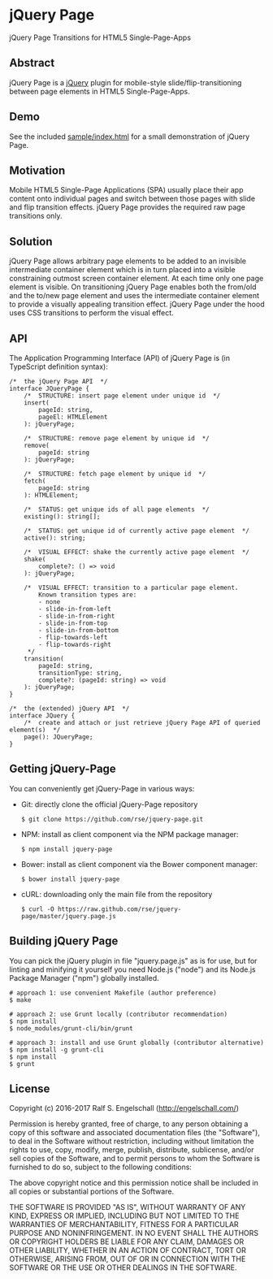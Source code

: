 
jQuery Page
===========

jQuery Page Transitions for HTML5 Single-Page-Apps

Abstract
--------

jQuery Page is a [jQuery](http://jquery.com/) plugin for
mobile-style slide/flip-transitioning between page elements in HTML5
Single-Page-Apps.

Demo
----

See the included [sample/index.html](http://rawgit.com/rse/jquery-page/master/sample/index.html)
for a small demonstration of jQuery Page.

Motivation
----------

Mobile HTML5 Single-Page Applications (SPA) usually place their app
content onto individual pages and switch between those pages with slide
and flip transition effects. jQuery Page provides the required raw page
transitions only.

Solution
--------

jQuery Page allows arbitrary page elements to be added to an invisible
intermediate container element which is in turn placed into a visible
constraining outmost screen container element. At each time only one
page element is visible. On transitioning jQuery Page enables both the
from/old and the to/new page element and uses the intermediate container
element to provide a visually appealing transition effect. jQuery Page
under the hood uses CSS transitions to perform the visual effect.

API
---

The Application Programming Interface (API) of jQuery Page is
(in TypeScript definition syntax):

    /*  the jQuery Page API  */
    interface JQueryPage {
        /*  STRUCTURE: insert page element under unique id  */
        insert(
            pageId: string,
            pageEl: HTMLElement
        ): jQueryPage;

        /*  STRUCTURE: remove page element by unique id  */
        remove(
            pageId: string
        ): jQueryPage;

        /*  STRUCTURE: fetch page element by unique id  */
        fetch(
            pageId: string
        ): HTMLElement;

        /*  STATUS: get unique ids of all page elements  */
        existing(): string[];

        /*  STATUS: get unique id of currently active page element  */
        active(): string;

        /*  VISUAL EFFECT: shake the currently active page element  */
        shake(
            complete?: () => void
        ): jQueryPage;

        /*  VISUAL EFFECT: transition to a particular page element.
            Known transition types are:
            - none
            - slide-in-from-left
            - slide-in-from-right
            - slide-in-from-top
            - slide-in-from-bottom
            - flip-towards-left
            - flip-towards-right
         */
        transition(
            pageId: string,
            transitionType: string,
            complete?: (pageId: string) => void
        ): jQueryPage;
    }

    /*  the (extended) jQuery API  */
    interface JQuery {
        /*  create and attach or just retrieve jQuery Page API of queried element(s)  */
        page(): JQueryPage;
    }

Getting jQuery-Page
-------------------

You can conveniently get jQuery-Page in various ways:

- Git: directly clone the official jQuery-Page repository

  `$ git clone https://github.com/rse/jquery-page.git`

- NPM: install as client component via the NPM package manager:

  `$ npm install jquery-page`

- Bower: install as client component via the Bower component manager:

  `$ bower install jquery-page`

- cURL: downloading only the main file from the repository

  `$ curl -O https://raw.github.com/rse/jquery-page/master/jquery.page.js`

Building jQuery Page
---------------------

You can pick the jQuery plugin in file "jquery.page.js" as is for use,
but for linting and minifying it yourself you need Node.js ("node") and
its Node.js Package Manager ("npm") globally installed.

    # approach 1: use convenient Makefile (author preference)
    $ make

    # approach 2: use Grunt locally (contributor recommendation)
    $ npm install
    $ node_modules/grunt-cli/bin/grunt

    # approach 3: install and use Grunt globally (contributor alternative)
    $ npm install -g grunt-cli
    $ npm install
    $ grunt

License
-------

Copyright (c) 2016-2017 Ralf S. Engelschall (http://engelschall.com/)

Permission is hereby granted, free of charge, to any person obtaining
a copy of this software and associated documentation files (the
"Software"), to deal in the Software without restriction, including
without limitation the rights to use, copy, modify, merge, publish,
distribute, sublicense, and/or sell copies of the Software, and to
permit persons to whom the Software is furnished to do so, subject to
the following conditions:

The above copyright notice and this permission notice shall be included
in all copies or substantial portions of the Software.

THE SOFTWARE IS PROVIDED "AS IS", WITHOUT WARRANTY OF ANY KIND,
EXPRESS OR IMPLIED, INCLUDING BUT NOT LIMITED TO THE WARRANTIES OF
MERCHANTABILITY, FITNESS FOR A PARTICULAR PURPOSE AND NONINFRINGEMENT.
IN NO EVENT SHALL THE AUTHORS OR COPYRIGHT HOLDERS BE LIABLE FOR ANY
CLAIM, DAMAGES OR OTHER LIABILITY, WHETHER IN AN ACTION OF CONTRACT,
TORT OR OTHERWISE, ARISING FROM, OUT OF OR IN CONNECTION WITH THE
SOFTWARE OR THE USE OR OTHER DEALINGS IN THE SOFTWARE.

